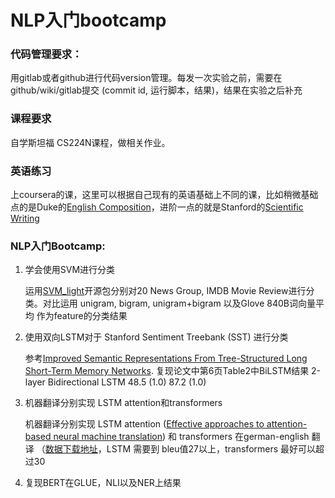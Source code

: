 # NLP入门bootcamp

### 代码管理要求：

用gitlab或者github进行代码version管理。每发一次实验之前，需要在 github/wiki/gitlab提交 (commit id, 运行脚本，结果)，结果在实验之后补充

 

### 课程要求

自学斯坦福 CS224N课程，做相关作业。



### 英语练习

上coursera的课，这里可以根据自己现有的英语基础上不同的课，比如稍微基础点的是Duke的[English Composition](https://www.coursera.org/learn/english-composition)，进阶一点的就是Stanford的[Scientific Writing](https://www.coursera.org/learn/sciwrite)



### NLP入门Bootcamp:

1. 学会使用SVM进行分类

   运用[SVM_light](http://svmlight.joachims.org/)开源包分别对20 News Group, IMDB Movie Review进行分类。对比运用 unigram, bigram, unigram+bigram 以及Glove 840B词向量平均 作为feature的分类结果

2. 使用双向LSTM对于 Stanford Sentiment Treebank (SST) 进行分类

   参考[Improved Semantic Representations From Tree-Structured Long Short-Term Memory Networks](https://arxiv.org/pdf/1503.00075.pdf). 复现论文中第6页Table2中BiLSTM结果 2-layer Bidirectional LSTM 48.5 (1.0) 87.2 (1.0)
     

3. 机器翻译分别实现 LSTM attention和transformers

   机器翻译分别实现 LSTM attention ([Effective approaches to attention-based neural machine translation](https://arxiv.org/pdf/1508.04025.pdf)) 和 transformers 在german-english 翻译 （[数据下载地址](http://cs.stanford.edu/~bdlijiwei/process_data.tar.gz)，LSTM 需要到 bleu值27以上，transformers 最好可以超过30

4. 复现BERT在GLUE，NLI以及NER上结果

 

 

 

 